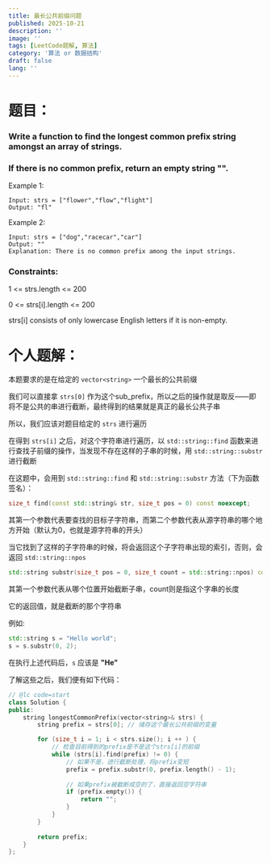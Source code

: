 ```yaml
---
title: 最长公共前缀问题
published: 2025-10-21
description: ''
image: ''
tags: [LeetCode题解, 算法]
category: '算法 or 数据结构'
draft: false 
lang: ''
---
```


# 题目：
### Write a function to find the longest common prefix string amongst an array of strings.

### If there is no common prefix, return an empty string "".

 

Example 1:
```
Input: strs = ["flower","flow","flight"]
Output: "fl"
```
Example 2:
```
Input: strs = ["dog","racecar","car"]
Output: ""
Explanation: There is no common prefix among the input strings.
```

### Constraints:

1 <= strs.length <= 200

0 <= strs[i].length <= 200

strs[i] consists of only lowercase English letters if it is non-empty.

# 个人题解：
本题要求的是在给定的 `vector<string>` 一个最长的公共前缀

我们可以直接拿 `strs[0]` 作为这个sub_prefix，所以之后的操作就是取反——即将不是公共的串进行截断，最终得到的结果就是真正的最长公共子串

所以，我们应该对题目给定的 `strs` 进行遍历

在得到 `strs[i]` 之后，对这个字符串进行遍历，以 `std::string::find` 函数来进行查找子前缀的操作，当发现不存在这样的子串的时候，用 `std::string::substr` 进行截断

在这题中，会用到 `std::string::find` 和 `std::string::substr` 方法（下为函数签名）：
```c++
size_t find(const std::string& str, size_t pos = 0) const noexcept;
```
其第一个参数代表要查找的目标子字符串，而第二个参数代表从源字符串的哪个地方开始（默认为0，也就是源字符串的开头）

当它找到了这样的子字符串的时候，将会返回这个子字符串出现的索引，否则，会返回 `std::string::npos` 

```c++
std::string substr(size_t pos = 0, size_t count = std::string::npos) const;
```
其第一个参数代表从哪个位置开始截断子串，count则是指这个字串的长度

它的返回值，就是截断的那个字符串

例如:
```c++
std::string s = "Hello world";
s = s.substr(0, 2);
```
在执行上述代码后，`s` 应该是 **"He"**

了解这些之后，我们便有如下代码：

```c++
// @lc code=start
class Solution {
public:
    string longestCommonPrefix(vector<string>& strs) {
        string prefix = strs[0]; // 储存这个最长公共前缀的变量

        for (size_t i = 1; i < strs.size(); i ++ ) {
            // 检查目前得到的prefix是不是这个strs[i]的前缀
            while (strs[i].find(prefix) != 0) {
                // 如果不是，进行截断处理，将prefix变短
                prefix = prefix.substr(0, prefix.length() - 1);
                
                // 如果prefix被截断成空的了，直接返回空字符串
                if (prefix.empty()) {
                    return "";
                }
            }
        }
    
        return prefix;
    }
};
```